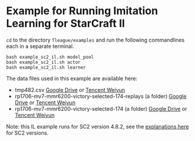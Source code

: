 # Example for Running Imitation Learning for StarCraft II
`cd` to the directory `Tleague/examples` and run the following commandlines each in a separate terminal.
```Shell
bash example_sc2_il.sh model_pool
bash example_sc2_il.sh actor
bash example_sc2_il.sh learner
```

The data files used in this example are available here:
* tmp482.csv [Google Drive](https://drive.google.com/file/d/1Yg_jPtw2vZ_DfBGe-EFLCzJ3B8tOQxVG/view?usp=sharing)
or [Tencent Weiyun](https://share.weiyun.com/vvKQE6O5)
* rp1706-mv7-mmr6200-victory-selected-174-replays (a folder) [Google Drive](https://drive.google.com/file/d/1-3FhjSG3xttwz6Eb91KLMFA2dipCyoMw/view?usp=sharing) 
or [Tencent Weiyun](https://share.weiyun.com/JohQKJxb)
* rp1706-mv7-mmr6200-victory-selected-174 (a folder) [Google Drive](https://drive.google.com/file/d/1AvdLIw9nOlsVXPamBQq8w6r0e11U3me0/view?usp=sharing) 
or [Tencent Weiyun](https://share.weiyun.com/myPk6AB4)

Note: this IL example runs for SC2 version 4.8.2,
see the [explanations here](ENV_SC2.md) for SC2 versions.
